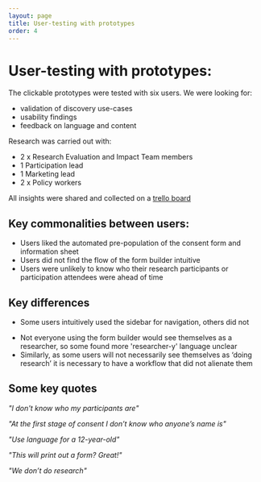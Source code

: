 ```yaml
--- 
layout: page 
title: User-testing with prototypes
order: 4
---
```


# User-testing with prototypes:
The clickable prototypes were tested with six users. We were looking for:

* validation of discovery use-cases
* usability findings
* feedback on language and content

Research was carried out with:

- 2 x Research Evaluation and Impact Team members
- 1 Participation lead
- 1 Marketing lead
- 2 x Policy workers

All insights were shared and collected on a [trello board](https://trello.com/b/Xq7VPkqJ/consent-form-usability-testing )

## Key commonalities between users:

- Users liked the automated pre-population of the consent form and information sheet
- Users did not find the flow of the form builder intuitive
- Users were unlikely to know who their research participants or participation attendees were ahead of time 

## Key differences


* Some users intuitively used the sidebar for navigation, others did not
- Not everyone using the form builder would see themselves as a researcher, so some found more 'researcher-y' language unclear
- Similarly, as some users will not necessarily see themselves as ‘doing research’ it is necessary to have a workflow that did not alienate them

## Some key quotes
*"I don't know who my participants are"*

*"At the first stage of consent I don’t know who anyone’s name is"*

*"Use language for a 12-year-old"*

*"This will print out a form? Great!"*

*"We don’t do research"*

